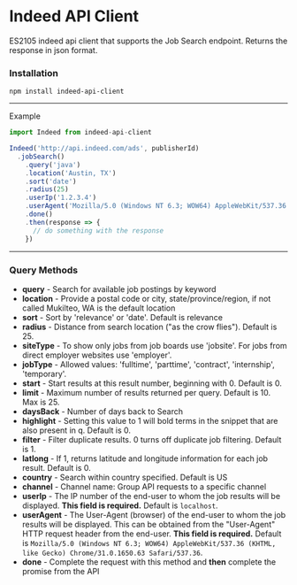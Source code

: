 # Indeed API Client
ES2105 indeed api client that supports the Job Search endpoint.
Returns the response in json format.

### Installation
```npm install indeed-api-client```
___
Example
```javascript
import Indeed from indeed-api-client

Indeed('http://api.indeed.com/ads', publisherId)
  .jobSearch()
    .query('java')
    .location('Austin, TX')
    .sort('date')
    .radius(25)
    .userIp('1.2.3.4')
    .userAgent('Mozilla/5.0 (Windows NT 6.3; WOW64) AppleWebKit/537.36 (KHTML, like Gecko) Chrome/31.0.1650.63 Safari/537.36')
    .done()
    .then(response => {
      // do something with the response
    })
```
___
### Query Methods
* **query** - Search for available job postings by keyword
* **location** - Provide a postal code or city, state/province/region, if not called Mukilteo, WA is the default location
* **sort** - Sort by 'relevance' or 'date'. Default is relevance
* **radius** - Distance from search location ("as the crow flies"). Default is 25.
* **siteType** - To show only jobs from job boards use 'jobsite'. For jobs from direct employer websites use 'employer'.
* **jobType** - Allowed values: 'fulltime', 'parttime', 'contract', 'internship', 'temporary'.
* **start** - Start results at this result number, beginning with 0. Default is 0.
* **limit** - Maximum number of results returned per query. Default is 10. Max is 25.
* **daysBack** - Number of days back to Search
* **highlight** - Setting this value to 1 will bold terms in the snippet that are also present in q. Default is 0.
* **filter** - Filter duplicate results. 0 turns off duplicate job filtering. Default is 1.
* **latlong** - If 1, returns latitude and longitude information for each job result. Default is 0.
* **country** - Search within country specified. Default is US
* **channel** - Channel name: Group API requests to a specific channel
* **userIp** - The IP number of the end-user to whom the job results will be displayed. **This field is required.** Default is `localhost`.
* **userAgent** - The User-Agent (browser) of the end-user to whom the job results will be displayed. This can be obtained from the "User-Agent" HTTP request header from the end-user. **This field is required.** Default is `Mozilla/5.0 (Windows NT 6.3; WOW64) AppleWebKit/537.36 (KHTML, like Gecko) Chrome/31.0.1650.63 Safari/537.36`.
* **done** - Complete the request with this method and **then** complete the promise from the API
